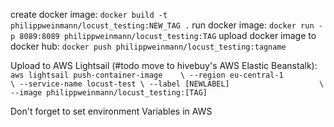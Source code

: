 create docker image: `docker build -t philippweinmann/locust_testing:NEW_TAG .`
run docker image: `docker run -p 8089:8089 philippweinmann/locust_testing:TAG`
upload docker image to docker hub: `docker push philippweinmann/locust_testing:tagname`

Upload to AWS Lightsail (#todo move to hivebuy's AWS Elastic Beanstalk):
`aws lightsail push-container-image    \
    --region eu-central-1             \
    --service-name locust-test \
    --label [NEWLABEL]                    \
    --image philippweinmann/locust_testing:[TAG]`

Don't forget to set environment Variables in AWS